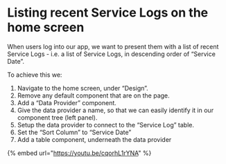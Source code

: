 # Listing recent Service Logs on the home screen

When users log into our app, we want to present them with a list of recent Service Logs - i.e. a list of Service Logs, in descending order of “Service Date”.  


To achieve this we:

1. Navigate to the home screen, under “Design”.
2. Remove any default component that are on the page.
3. Add a “Data Provider” component.
4. Give the data provider a name, so that we can easily identify it in our component tree \(left panel\).
5. Setup the data provider to connect to the “Service Log” table.
6. Set the “Sort Column” to “Service Date”
7. Add a table component, underneath the data provider

{% embed url="https://youtu.be/cqorhL1rYNA" %}



  


